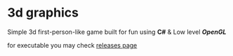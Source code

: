 # 3d graphics

Simple 3d first-person-like game built for fun using __C#__ & Low level *__OpenGL__*

for executable you may check [releases page](https://github.com/bhlshrf/3d-graphics/releases)

